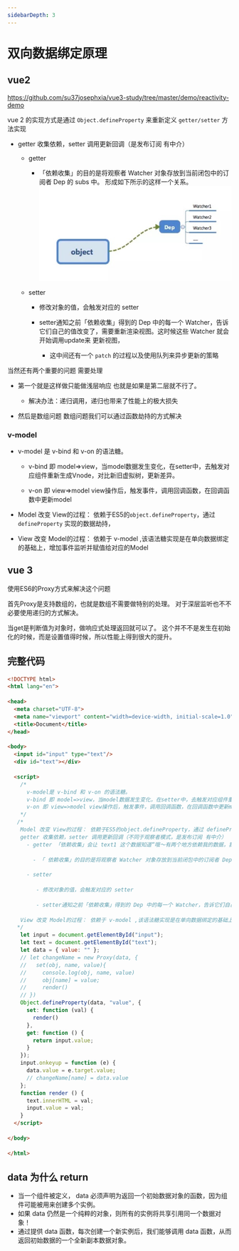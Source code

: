 ```yaml
---
sidebarDepth: 3
---
```

# 双向数据绑定原理

## vue2 

https://github.com/su37josephxia/vue3-study/tree/master/demo/reactivity-demo

 vue 2 的实现方式是通过 `Object.defineProperty` 来重新定义 `getter/setter` 方法实现
 
-   getter 收集依赖，setter 调用更新回调（是发布订阅 有中介）

    - getter
     
        - 「依赖收集」的目的是将观察者 Watcher 对象存放到当前闭包中的订阅者 Dep 的 subs 中。 形成如下所示的这样一个关系。
    ![](./getter.png)
    - setter
   
      - 修改对象的值，会触发对应的 setter
 
      - setter通知之前「依赖收集」得到的 Dep 中的每一个 Watcher，告诉它们自己的值改变了，需要重新渲染视图。这时候这些 Watcher 就会开始调用update来 更新视图，
          
        - 这中间还有一个 `patch` 的过程以及使用队列来异步更新的策略

 当然还有两个重要的问题 需要处理
 - 第一个就是这样做只能做浅层响应 也就是如果是第二层就不行了。
   - 解决办法：递归调用，递归也带来了性能上的极大损失
   
 - 然后是数组问题 数组问题我们可以通过函数劫持的方式解决

 ### v-model
      
-   v-model 是 v-bind 和 v-on 的语法糖。

    -   v-bind 即 model=>view，当model数据发生变化，在setter中，去触发对应组件重新生成Vnode，对比新旧虚拟树，更新差异。

    -   v-on 即 view=>model view操作后，触发事件，调用回调函数，在回调函数中更新model
 
-   Model 改变 View的过程： 依赖于ES5的`object.defineProperty`，通过 `defineProperty` 实现的数据劫持，
    
 
-   View 改变 Model的过程： 依赖于 v-model ,该语法糖实现是在单向数据绑定的基础上，增加事件监听并赋值给对应的Model
   


 ## vue 3
 使用ES6的Proxy方式来解决这个问题

 首先Proxy是支持数组的，也就是数组不需要做特别的处理。
 对于深层监听也不不必要使用递归的方式解决。

 当get是判断值为对象时，做响应式处理返回就可以了。
 这个并不不是发生在初始化的时候，而是设置值得时候，所以性能上得到很大的提升。
 
## 完整代码
```html
<!DOCTYPE html>
<html lang="en">

<head>
  <meta charset="UTF-8">
  <meta name="viewport" content="width=device-width, initial-scale=1.0">
  <title>Document</title>
</head>

<body>
  <input id="input" type="text"/>
  <div id="text"></div>

  <script>
    /*
      v-model是 v-bind 和 v-on 的语法糖。
      v-bind 即 model=>view，当model数据发生变化，在setter中，去触发对应组件重新生成Vnode，对比新旧虚拟树，更新差异。
      v-on 即 view=>model view操作后，触发事件，调用回调函数，在回调函数中更新model
    */
   /*
    Model 改变 View的过程： 依赖于ES5的object.defineProperty，通过 defineProperty 实现的数据劫持，
    getter 收集依赖，setter 调用更新回调（不同于观察者模式，是发布订阅 有中介）
      - getter 「依赖收集」会让 text1 这个数据知道“哦～有两个地方依赖我的数据，我变化的时候需要通知它们～”。

        - 「 依赖收集」的目的是将观察者 Watcher 对象存放到当前闭包中的订阅者 Dep 的 subs 中。 形成如下所示的这样一个关系。

      - setter
  
         - 修改对象的值，会触发对应的 setter

         - setter通知之前「依赖收集」得到的 Dep 中的每一个 Watcher，告诉它们自己的值改变了，需要重新渲染视图。这时候这些 Watcher 就会开始调用update来 更新视图，当然这中间还有一个 patch 的过程以及使用队列来异步更新的策略，这个我们后面再讲。
 
    View 改变 Model的过程： 依赖于 v-model ,该语法糖实现是在单向数据绑定的基础上，增加事件监听并赋值给对应的Model
   */
    let input = document.getElementById("input");
    let text = document.getElementById("text");
    let data = { value: "" };
    // let changeName = new Proxy(data, {
    //   set(obj, name, value){
    //     console.log(obj, name, value)
    //     obj[name] = value;
    //     render()
    // })
    Object.defineProperty(data, "value", {
      set: function (val) {
        render()
      },
      get: function () {
        return input.value;
      }
    });
    input.onkeyup = function (e) {
      data.value = e.target.value;
      // changeName[name] = data.value
    };
    function render () {
      text.innerHTML = val;
      input.value = val;
    }
  </script>

</body>

</html>
```
## data 为什么 return
- 当一个组件被定义， data 必须声明为返回一个初始数据对象的函数，因为组件可能被用来创建多个实例。
- 如果 data 仍然是一个纯粹的对象，则所有的实例将共享引用同一个数据对象！
- 通过提供 data 函数，每次创建一个新实例后，我们能够调用 data 函数，从而返回初始数据的一个全新副本数据对象。
